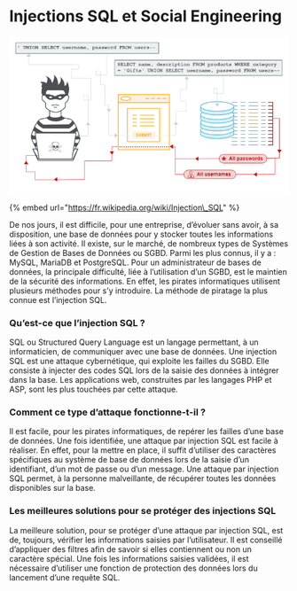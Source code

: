 # Injections SQL et Social Engineering

![](../../.gitbook/assets/image%20%2823%29.png)

{% embed url="https://fr.wikipedia.org/wiki/Injection\_SQL" %}

De nos jours, il est difficile, pour une entreprise, d’évoluer sans avoir, à sa disposition, une base de données pour y stocker toutes les informations liées à son activité. Il existe, sur le marché, de nombreux types de Systèmes de Gestion de Bases de Données ou SGBD. Parmi les plus connus, il y a : MySQL, MariaDB et PostgreSQL. Pour un administrateur de bases de données, la principale difficulté, liée à l’utilisation d’un SGBD, est le maintien de la sécurité des informations. En effet, les pirates informatiques utilisent plusieurs méthodes pour s’y introduire. La méthode de piratage la plus connue est l’injection SQL.

### Qu’est-ce que l’injection SQL ?

SQL ou Structured Query Language est un langage permettant, à un informaticien, de communiquer avec une base de données. Une injection SQL est une attaque cybernétique, qui exploite les failles du SGBD. Elle consiste à injecter des codes SQL lors de la saisie des données à intégrer dans la base. Les applications web, construites par les langages PHP et ASP, sont les plus touchées par cette attaque.

### Comment ce type d’attaque fonctionne-t-il ?

Il est facile, pour les pirates informatiques, de repérer les failles d’une base de données. Une fois identifiée, une attaque par injection SQL est facile à réaliser. En effet, pour la mettre en place, il suffit d’utiliser des caractères spécifiques au système de base de données lors de la saisie d’un identifiant, d’un mot de passe ou d’un message. Une attaque par injection SQL permet, à la personne malveillante, de récupérer toutes les données disponibles sur la base.

### Les meilleures solutions pour se protéger des injections SQL

La meilleure solution, pour se protéger d’une attaque par injection SQL, est de, toujours, vérifier les informations saisies par l’utilisateur. Il est conseillé d’appliquer des filtres afin de savoir si elles contiennent ou non un caractère spécial. Une fois les informations saisies validées, il est nécessaire d’utiliser une fonction de protection des données lors du lancement d’une requête SQL.

